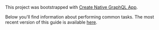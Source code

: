This project was bootstrapped with [Create Native GraphQL App](https://github.com/luandro/create-native-graphql-app).

Below you'll find information about performing common tasks. The most recent version of this guide is available [here](https://github.com/luandro/create-native-graphql-app/blob/master/react-native-scripts/template/README.md).

##

